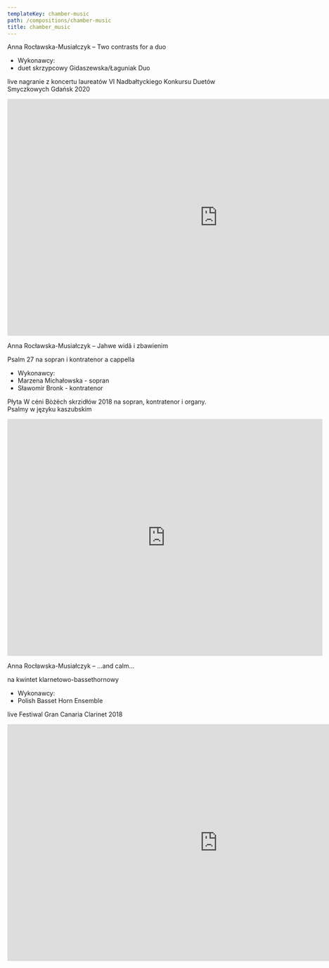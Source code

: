 ```yaml
---
templateKey: chamber-music
path: /compositions/chamber-music
title: chamber_music
---
```


<div class="box works-box">
    <p class="works__title">Anna Rocławska-Musiałczyk –  Two contrasts for a duo</p>
    <ul class="works__performers">
        <li class="works__performers--title">Wykonawcy:</li>
        <li>duet skrzypcowy Gidaszewska/Łaguniak Duo</li>
    </ul>
    <p class="works__details">
        live nagranie z koncertu laureatów VI Nadbałtyckiego Konkursu Duetów Smyczkowych Gdańsk 2020
    </p>
    <div class="youtube-movie">
        <iframe width="956" height="538" src="https://www.youtube.com/embed/mYYuE03R78Y" frameborder="0" allow="accelerometer; autoplay; clipboard-write; encrypted-media; gyroscope; picture-in-picture" allowfullscreen></iframe>
    </div>
</div>

<div class="separator m-3"></div>

<div class="box works-box">
    <p class="works__title">
        Anna Rocławska-Musiałczyk – Jahwe widã i zbawienim
    </p>
    <p class="works__subtitle">
        Psalm 27 na sopran i kontratenor a cappella
    </p>
    <ul class="works__performers">
        <li class="works__performers--title">Wykonawcy:</li>
        <li>Marzena Michałowska - sopran</li>
        <li>Sławomir Bronk - kontratenor</li>
    </ul>
    <p class="works__details">
        Płyta W céni Bòżëch skrzidłów  2018  na sopran, kontratenor i organy. Psalmy w języku kaszubskim
    </p>
    <div class="youtube-movie">
        <iframe width="717" height="538" src="https://www.youtube.com/embed/x6b5DJfBdWY" frameborder="0" allow="accelerometer; autoplay; clipboard-write; encrypted-media; gyroscope; picture-in-picture" allowfullscreen></iframe>
    </div>
</div>

<div class="separator m-3"></div>

<div class="box works-box">
    <p class="works__title">
        Anna Rocławska-Musiałczyk – …and calm…
    </p>
    <p class="works__subtitle">
        na kwintet klarnetowo-bassethornowy
    </p>
    <ul class="works__performers">
        <li class="works__performers--title">Wykonawcy:</li>
        <li>Polish Basset Horn Ensemble</li>
    </ul>
    <p class="works__details">
        live Festiwal Gran Canaria Clarinet 2018
    </p>
    <div class="youtube-movie">
        <iframe width="956" height="538" src="https://www.youtube.com/embed/c884-hUT4Io" frameborder="0" allow="accelerometer; autoplay; clipboard-write; encrypted-media; gyroscope; picture-in-picture" allowfullscreen></iframe>
    </div>
</div>
